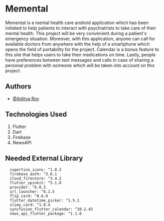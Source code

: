 # Memental

Memental is a mental health care android application which has been initiated to help patients to interact with psychiatrists to take care of their mental health. This project will be very convenient during a patient's emergency situation. Moreover, with this application, anyone can call for available doctors from anywhere with the help of a smartphone which opens the field of portability for the project. Calendar is a bonus feature to this site that helps users to take their medications on time. Lastly, people have preferences between text messages and calls in case of sharing a personal problem with someone which will be taken into account on this project.

## Authors

- [@Aditya Roy](https://github.com/CodenameCypher)

## Technologies Used

<ol>
<li>Flutter</li>
<li>Dart</li>
<li>Firebase</li>
<li>NewsAPI</li>
</ol>

## Needed External Library

```
  cupertino_icons: ^1.0.2
  firebase_auth: ^3.6.1
  cloud_firestore: ^3.4.2
  flutter_spinkit: ^5.1.0
  provider: ^6.0.3
  url_launcher: ^6.1.5
  flip_card: ^0.6.0
  flutter_datetime_picker: ^1.5.1
  slimy_card: ^1.0.4
  syncfusion_flutter_calendar: ^20.2.43
  news_api_flutter_package: ^1.1.0
```
